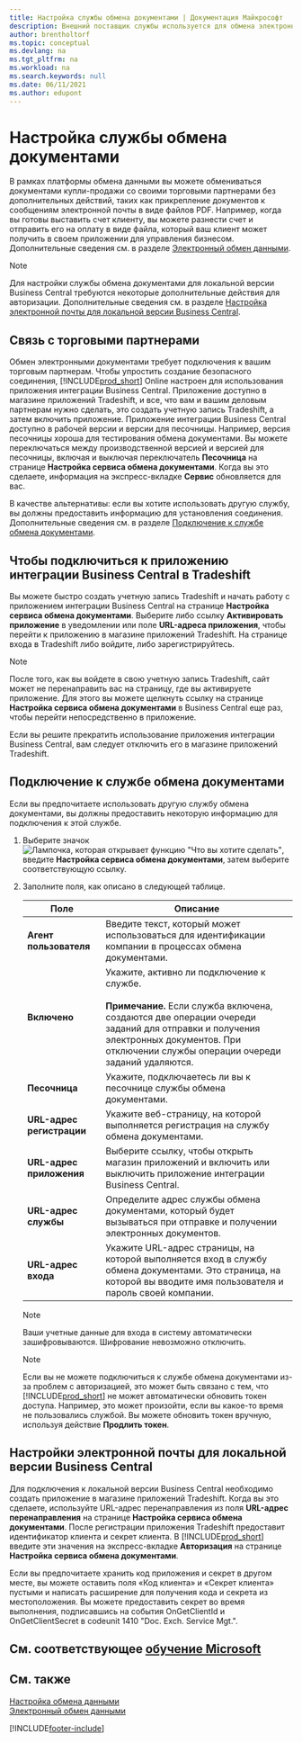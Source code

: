 ```yaml
---
title: Настройка службы обмена документами | Документация Майкрософт
description: Внешний поставщик службы используется для обмена электронными документами с деловыми партнерами.
author: brentholtorf
ms.topic: conceptual
ms.devlang: na
ms.tgt_pltfrm: na
ms.workload: na
ms.search.keywords: null
ms.date: 06/11/2021
ms.author: edupont
---
```

# <a name="set-up-a-document-exchange-service"></a><a name="set-up-a-document-exchange-service"></a><a name="set-up-a-document-exchange-service"></a>Настройка службы обмена документами

В рамках платформы обмена данными вы можете обмениваться документами купли-продажи со своими торговыми партнерами без дополнительных действий, таких как прикрепление документов к сообщениям электронной почты в виде файлов PDF. Например, когда вы готовы выставить счет клиенту, вы можете разнести счет и отправить его на оплату в виде файла, который ваш клиент может получить в своем приложении для управления бизнесом. Дополнительные сведения см. в разделе [Электронный обмен данными](across-data-exchange.md).

> [!NOTE]
> Для настройки службы обмена документами для локальной версии Business Central требуются некоторые дополнительные действия для авторизации. Дополнительные сведения см. в разделе [Настройка электронной почты для локальной версии Business Central](#settings-for-business-central-on-premises).

## <a name="connecting-with-trading-partners"></a><a name="connecting-with-trading-partners"></a><a name="connecting-with-trading-partners"></a>Связь с торговыми партнерами

Обмен электронными документами требует подключения к вашим торговым партнерам. Чтобы упростить создание безопасного соединения, [!INCLUDE[prod_short](includes/prod_short.md)] Online настроен для использования приложения интеграции Business Central. Приложение доступно в магазине приложений Tradeshift, и все, что вам и вашим деловым партнерам нужно сделать, это создать учетную запись Tradeshift, а затем включить приложение. Приложение интеграции Business Central доступно в рабочей версии и версии для песочницы. Например, версия песочницы хороша для тестирования обмена документами. Вы можете переключаться между производственной версией и версией для песочницы, включая и выключая переключатель **Песочница** на странице **Настройка сервиса обмена документами**. Когда вы это сделаете, информация на экспресс-вкладке **Сервис** обновляется для вас.

В качестве альтернативы: если вы хотите использовать другую службу, вы должны предоставить информацию для установления соединения. Дополнительные сведения см. в разделе [Подключение к службе обмена документами](across-how-to-set-up-a-document-exchange-service.md#to-connect-to-a-document-exchange-service).

## <a name="to-connect-to-the-business-central-integration-app-on-tradeshift"></a><a name="to-connect-to-the-business-central-integration-app-on-tradeshift"></a><a name="to-connect-to-the-business-central-integration-app-on-tradeshift"></a>Чтобы подключиться к приложению интеграции Business Central в Tradeshift

Вы можете быстро создать учетную запись Tradeshift и начать работу с приложением интеграции Business Central на странице **Настройка сервиса обмена документами**. Выберите либо ссылку **Активировать приложение** в уведомлении или поле **URL-адреса приложения**, чтобы перейти к приложению в магазине приложений Tradeshift. На странице входа в Tradeshift либо войдите, либо зарегистрируйтесь.

> [!NOTE]
> После того, как вы войдете в свою учетную запись Tradeshift, сайт может не перенаправить вас на страницу, где вы активируете приложение. Для этого вы можете щелкнуть ссылку на странице **Настройка сервиса обмена документами** в Business Central еще раз, чтобы перейти непосредственно в приложение.

Если вы решите прекратить использование приложения интеграции Business Central, вам следует отключить его в магазине приложений Tradeshift. 

## <a name="to-connect-to-a-document-exchange-service"></a><a name="to-connect-to-a-document-exchange-service"></a><a name="to-connect-to-a-document-exchange-service"></a>Подключение к службе обмена документами

Если вы предпочитаете использовать другую службу обмена документами, вы должны предоставить некоторую информацию для подключения к этой службе.

1. Выберите значок ![Лампочка, которая открывает функцию "Что вы хотите сделать"](media/ui-search/search_small.png "Что вы хотите сделать"), введите **Настройка сервиса обмена документами**, затем выберите соответствующую ссылку.  
2. Заполните поля, как описано в следующей таблице.  

    |Поле|Описание|  
    |---------------------------------|---------------------------------------|  
    |**Агент пользователя**|Введите текст, который может использоваться для идентификации компании в процессах обмена документами.|  
    |**Включено**|Укажите, активно ли подключение к службе.<br><br> **Примечание.** Если служба включена, создаются две операции очереди заданий для отправки и получения электронных документов. При отключении службы операции очереди заданий удаляются.|  
    |**Песочница**|Укажите, подключаетесь ли вы к песочнице службы обмена документами.|
    |**URL-адрес регистрации**|Укажите веб-страницу, на которой выполняется регистрация на службу обмена документами.|  
    |**URL-адрес приложения**|Выберите ссылку, чтобы открыть магазин приложений и включить или выключить приложение интеграции Business Central.|
    |**URL-адрес службы**|Определите адрес службы обмена документами, который будет вызываться при отправке и получении электронных документов.|  
    |**URL-адрес входа**|Укажите URL-адрес страницы, на которой выполняется вход в службу обмена документами. Это страница, на которой вы вводите имя пользователя и пароль своей компании.|  
    
    > [!NOTE]  
    > Ваши учетные данные для входа в систему автоматически зашифровываются. Шифрование невозможно отключить.

    > [!NOTE]
    > Если вы не можете подключиться к службе обмена документами из-за проблем с авторизацией, это может быть связано с тем, что [!INCLUDE[prod_short](includes/prod_short.md)] не может автоматически обновить токен доступа. Например, это может произойти, если вы какое-то время не пользовались службой. Вы можете обновить токен вручную, используя действие **Продлить токен**.

## <a name="settings-for-business-central-on-premises"></a><a name="settings-for-business-central-on-premises"></a><a name="settings-for-business-central-on-premises"></a>Настройки электронной почты для локальной версии Business Central

Для подключения к локальной версии Business Central необходимо создать приложение в магазине приложений Tradeshift. Когда вы это сделаете, используйте URL-адрес перенаправления из поля **URL-адрес перенаправления** на странице **Настройка сервиса обмена документами**. После регистрации приложения Tradeshift предоставит идентификатор клиента и секрет клиента. В [!INCLUDE[prod_short](includes/prod_short.md)] введите эти значения на экспресс-вкладке **Авторизация** на странице **Настройка сервиса обмена документами**.

Если вы предпочитаете хранить код приложения и секрет в другом месте, вы можете оставить поля «Код клиента» и «Секрет клиента» пустыми и написать расширение для получения кода и секрета из местоположения. Вы можете предоставить секрет во время выполнения, подписавшись на события OnGetClientId и OnGetClientSecret в codeunit 1410 "Doc. Exch. Service Mgt.".

## <a name="see-related-microsoft-training"></a><a name="see-related-microsoft-training"></a><a name="see-related-microsoft-training"></a>См. соответствующее [обучение Microsoft](/training/modules/electronic-documents-dynamics-365-business-central/)

## <a name="see-also"></a><a name="see-also"></a><a name="see-also"></a>См. также

[Настройка обмена данными](across-set-up-data-exchange.md)  
[Электронный обмен данными](across-data-exchange.md)


[!INCLUDE[footer-include](includes/footer-banner.md)]
